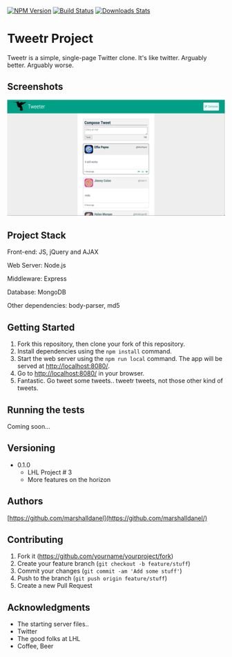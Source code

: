 [![NPM Version][npm-image]][npm-url]
[![Build Status][travis-image]][travis-url]
[![Downloads Stats][npm-downloads]][npm-url]

# Tweetr Project

Tweetr is a simple, single-page Twitter clone. It's like twitter. Arguably better. Arguably worse.

## Screenshots

![Screenshot of URLs page](https://github.com/marshalldanel/tweetr/blob/master/docs/Screen_Shot.png?raw=true)

## Project Stack

Front-end: JS, jQuery and AJAX

Web Server: Node.js

Middleware: Express

Database: MongoDB

Other dependencies: body-parser, md5

## Getting Started

1. Fork this repository, then clone your fork of this repository.
2. Install dependencies using the `npm install` command.
3. Start the web server using the `npm run local` command. The app will be served at <http://localhost:8080/>.
4. Go to <http://localhost:8080/> in your browser.
5. Fantastic. Go tweet some tweets.. tweetr tweets, not those other kind of tweets.

## Running the tests

Coming soon...

## Versioning

* 0.1.0
    * LHL Project # 3
    * More features on the horizon

## Authors

[https://github.com/marshalldanel](https://github.com/marshalldanel/)

## Contributing

1. Fork it (<https://github.com/yourname/yourproject/fork>)
2. Create your feature branch (`git checkout -b feature/stuff`)
3. Commit your changes (`git commit -am 'Add some stuff'`)
4. Push to the branch (`git push origin feature/stuff`)
5. Create a new Pull Request

## Acknowledgments

* The starting server files..
* Twitter
* The good folks at LHL
* Coffee, Beer

<!-- Markdown link & img dfn's -->
[npm-image]: https://img.shields.io/npm/v/datadog-metrics.svg?style=flat-square
[npm-url]: https://npmjs.org/package/datadog-metrics
[npm-downloads]: https://img.shields.io/hexpm/dt/plug.svg
[travis-image]: https://img.shields.io/travis/dbader/node-datadog-metrics/master.svg?style=flat-square
[travis-url]: https://travis-ci.org/dbader/node-datadog-metrics
